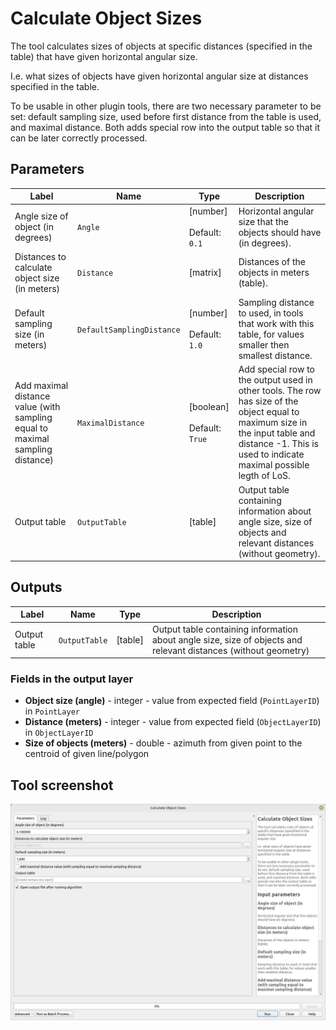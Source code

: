 # Calculate Object Sizes

The tool calculates sizes of objects at specific distances (specified in the table) that have given horizontal angular size.

I.e. what sizes of objects have given horizontal angular size at distances specified in the table.

To be usable in other plugin tools, there are two necessary parameter to be set: default sampling size, used before first distance from the table is used, and maximal distance. Both adds special row into the output table so that it can be later correctly processed.
	

## Parameters

| Label                                                                         | Name                      | Type                                    | Description                                                                                                                                                                                         |
| ----------------------------------------------------------------------------- | ------------------------- | --------------------------------------- | --------------------------------------------------------------------------------------------------------------------------------------------------------------------------------------------------- |
| Angle size of object (in degrees)                                             | `Angle`                   | [number]<br/><br/> Default: <br/> `0.1` | Horizontal angular size that the objects should have (in degrees).                                                                                                                                  |
| Distances to calculate object size (in meters)                                | `Distance`                | [matrix]                                | Distances of the objects in meters (table).                                                                                                                                                         |
| Default sampling size (in meters)                                             | `DefaultSamplingDistance` | [number]<br/><br/> Default: <br/> `1.0` | Sampling distance to used, in tools that work with this table, for values smaller then smallest distance.                                                                                           |
| Add maximal distance value (with sampling equal to maximal sampling distance) | `MaximalDistance`         | [boolean]<br/><br/>Default: `True`      | Add special row to the output used in other tools. The row has size of the object equal to maximum size in the input table and distance -1. This is used to indicate maximal possible legth of LoS. |
| Output table                                                                  | `OutputTable`             | [table]                                 | Output table containing information about angle size, size of objects and relevant distances (without geometry).                                                                                    |

## Outputs

| Label        | Name          | Type    | Description                                                                                                     |
| ------------ | ------------- | ------- | --------------------------------------------------------------------------------------------------------------- |
| Output table | `OutputTable` | [table] | Output table containing information about angle size, size of objects and relevant distances (without geometry) |


### Fields in the output layer

* __Object size (angle)__ - integer - value from expected field (`PointLayerID`) in `PointLayer`
* __Distance (meters)__ - integer - value from expected field (`ObjectLayerID`) in `ObjectLayerID`
* __Size of objects (meters)__ - double - azimuth from given point to the centroid of given line/polygon

## Tool screenshot

![Calculate Object Sizes](../../images/tool_sizes_at_distances.png)
